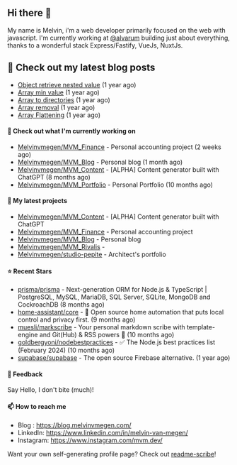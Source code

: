 ## Hi there 👋

My name is Melvin, i'm a web developer primarily focused on the web with javascript.
I'm currently working at [@alvarum](https://alvarum.com/) building just about everything, thanks to a wonderful stack Express/Fastify, VueJs, NuxtJs.

## 📜 Check out my latest blog posts

- [Object retrieve nested value](https://blog.melvinvmegen.com/snippets/object-nested-value) (1 year ago)
- [Array min value](https://blog.melvinvmegen.com/snippets/array-min-value) (1 year ago)
- [Array to directories](https://blog.melvinvmegen.com/snippets/array-directories) (1 year ago)
- [Array removal](https://blog.melvinvmegen.com/snippets/array-removal) (1 year ago)
- [Array Flattening](https://blog.melvinvmegen.com/snippets/flatten-array) (1 year ago)

#### 👷 Check out what I'm currently working on

- [Melvinvmegen/MVM_Finance](https://github.com/Melvinvmegen/MVM_Finance) - Personal accounting project (2 weeks ago)
- [Melvinvmegen/MVM_Blog](https://github.com/Melvinvmegen/MVM_Blog) - Personal blog (1 month ago)
- [Melvinvmegen/MVM_Content](https://github.com/Melvinvmegen/MVM_Content) - [ALPHA] Content generator built with ChatGPT (8 months ago)
- [Melvinvmegen/MVM_Portfolio](https://github.com/Melvinvmegen/MVM_Portfolio) - Personal Portfolio (10 months ago)

#### 🌱 My latest projects

- [Melvinvmegen/MVM_Content](https://github.com/Melvinvmegen/MVM_Content) - [ALPHA] Content generator built with ChatGPT
- [Melvinvmegen/MVM_Finance](https://github.com/Melvinvmegen/MVM_Finance) - Personal accounting project
- [Melvinvmegen/MVM_Blog](https://github.com/Melvinvmegen/MVM_Blog) - Personal blog
- [Melvinvmegen/MVM_Rivalis](https://github.com/Melvinvmegen/MVM_Rivalis) - 
- [Melvinvmegen/studio-pepite](https://github.com/Melvinvmegen/studio-pepite) - Architect&#39;s portfolio

#### ⭐ Recent Stars

- [prisma/prisma](https://github.com/prisma/prisma) - Next-generation ORM for Node.js &amp; TypeScript | PostgreSQL, MySQL, MariaDB, SQL Server, SQLite, MongoDB and CockroachDB (8 months ago)
- [home-assistant/core](https://github.com/home-assistant/core) - :house_with_garden: Open source home automation that puts local control and privacy first. (9 months ago)
- [muesli/markscribe](https://github.com/muesli/markscribe) - Your personal markdown scribe with template-engine and Git(Hub) &amp; RSS powers 📜 (10 months ago)
- [goldbergyoni/nodebestpractices](https://github.com/goldbergyoni/nodebestpractices) - :white_check_mark:  The Node.js best practices list (February 2024) (10 months ago)
- [supabase/supabase](https://github.com/supabase/supabase) - The open source Firebase alternative. (1 year ago)

#### 💬 Feedback

Say Hello, I don't bite (much)!

#### 📫 How to reach me

- Blog : https://blog.melvinvmegen.com/
- LinkedIn: https://www.linkedin.com/in/melvin-van-megen/
- Instagram: https://www.instagram.com/mvm.dev/

Want your own self-generating profile page? Check out [readme-scribe](https://github.com/muesli/readme-scribe)!
